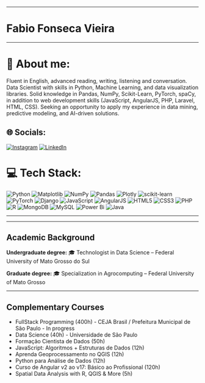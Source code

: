 
---
# Fabio Fonseca Vieira
---
# 💫 About me:
Fluent in English, advanced reading, writing, listening and conversation. 
Data Scientist with skills in Python, Machine Learning, and data visualization libraries. Solid knowledge in Pandas, NumPy, Scikit-Learn, PyTorch, spaCy, in addition to web development skills (JavaScript, AngularJS, PHP, Laravel, HTML, CSS). 
Seeking an opportunity to apply my experience in data mining, predictive modeling, and AI-driven solutions.


## 🌐 Socials:
[![Instagram](https://img.shields.io/badge/Instagram-%23E4405F.svg?logo=Instagram&logoColor=white)](https://instagram.com/fabiofonv) [![LinkedIn](https://img.shields.io/badge/LinkedIn-%230077B5.svg?logo=linkedin&logoColor=white)](https://linkedin.com/in/fabio-fonseca-vieira-309a24a4) 

# 💻 Tech Stack:
![Python](https://img.shields.io/badge/python-3670A0?style=flat-square&logo=python&logoColor=ffdd54) ![Matplotlib](https://img.shields.io/badge/Matplotlib-%23ffffff.svg?style=flat-square&logo=Matplotlib&logoColor=black) ![NumPy](https://img.shields.io/badge/numpy-%23013243.svg?style=flat-square&logo=numpy&logoColor=white) ![Pandas](https://img.shields.io/badge/pandas-%23150458.svg?style=flat-square&logo=pandas&logoColor=white) ![Plotly](https://img.shields.io/badge/Plotly-%233F4F75.svg?style=flat-square&logo=plotly&logoColor=white) ![scikit-learn](https://img.shields.io/badge/scikit--learn-%23F7931E.svg?style=flat-square&logo=scikit-learn&logoColor=white) ![PyTorch](https://img.shields.io/badge/PyTorch-EE4C2C?style=flat-square&logo=pytorch&logoColor=white) ![Django](https://img.shields.io/badge/Django-092E20?style=flat-square&logo=django&logoColor=green) ![JavaScript](https://img.shields.io/badge/javascript-%23323330.svg?style=flat-square&logo=javascript&logoColor=%23F7DF1E) ![AngularJS](https://img.shields.io/badge/AngularJS-%23DD0031.svg?style=flat-square&logo=angular&logoColor=white) ![HTML5](https://img.shields.io/badge/html5-%23E34F26.svg?style=flat-square&logo=html5&logoColor=white) ![CSS3](https://img.shields.io/badge/css3-%231572B6.svg?style=flat-square&logo=css3&logoColor=white)  ![PHP](https://img.shields.io/badge/php-%23777BB4.svg?style=flat-square&logo=php&logoColor=white)  ![R](https://img.shields.io/badge/r-%23276DC3.svg?style=flat-square&logo=r&logoColor=white) ![MongoDB](https://img.shields.io/badge/MongoDB-%234ea94b.svg?style=flat-square&logo=mongodb&logoColor=white) ![MySQL](https://img.shields.io/badge/mysql-4479A1.svg?style=flat-square&logo=mysql&logoColor=white)  ![Power Bi](https://img.shields.io/badge/power_bi-F2C811?style=flat-square&logo=powerbi&logoColor=black) ![Java](https://img.shields.io/badge/java-%23ED8B00.svg?style=flat-square&logo=openjdk&logoColor=white) 

---
<!--[![](https://visitcount.itsvg.in/api?id=fabiofonv&icon=1&color=6)](https://visitcount.itsvg.in)-->

<!-- Proudly created with GPRM ( https://gprm.itsvg.in ) -->
---

## Academic Background

**Undergraduate degree:**
🎓 Technologist in Data Science – Federal University of Mato Grosso do Sul

**Graduate degree:**
🎓 Specialization in Agrocomputing – Federal University of Mato Grosso

---

## Complementary Courses

- FullStack Programming (400h) - CEJA Brasil / Prefeitura Municipal de São Paulo - In progress
- Data Science (40h) - Universidade de São Paulo
- Formação Cientista de Dados (50h)
- JavaScript: Algoritmos + Estruturas de Dados (12h)
- Aprenda Geoprocessamento no QGIS (12h)
- Python para Análise de Dados (12h)
- Curso de Angular v2 ao v17: Básico ao Profissional (120h)
- Spatial Data Analysis with R, QGIS & More (5h)
